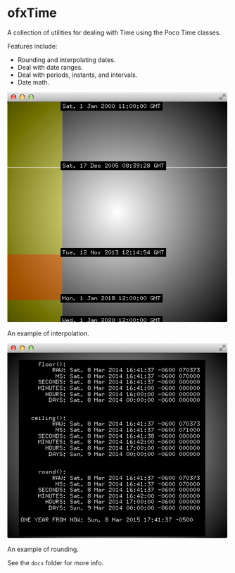 ofxTime
=======

A collection of utilities for dealing with Time using the Poco Time classes.

Features include:
- Rounding and interpolating dates.
- Deal with date ranges.
- Deal with periods, instants, and intervals.
- Date math.

![Screenshot](https://raw.githubusercontent.com/bakercp/ofxTime/master/example/screen.png)

An example of interpolation.

![Screenshot](https://raw.githubusercontent.com/bakercp/ofxTime/master/example_rounding/screen.png)

An example of rounding.

See the `docs` folder for more info.
